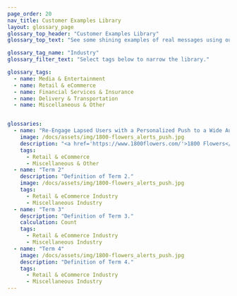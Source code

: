 ```yaml
---
page_order: 20
nav_title: Customer Examples Library
layout: glossary_page
glossary_top_header: "Customer Examples Library"
glossary_top_text: "See some shining examples of real messages using our Campaigns and Canvas tools!"

glossary_tag_name: "Industry"
glossary_filter_text: "Select tags below to narrow the library."

glossary_tags:
  - name: Media & Entertainment
  - name: Retail & eCommerce
  - name: Financial Services & Insurance
  - name: Delivery & Transportation
  - name: Miscellaneous & Other


glossaries:
  - name: "Re-Engage Lapsed Users with a Personalized Push to a Wide Audience"
    image: /docs/assets/img/1800-flowers_alerts_push.jpg
    description: "<a href='https://www.1800flowers.com/'>1800 Flowers</a> <br> <br> This push message reminds your user that, after a few weeks of no purchases or between holidays, there are still flowers just waiting to be bought! Who cares who they're for - there is no need for a special occasion! Treat your self. <br> As you can see, this message uses personalization and emojis to really connect with customers."
    tags:
      - Retail & eCommerce
      - Miscellaneous & Other
  - name: "Term 2"
    description: "Definition of Term 2."
    image: /docs/assets/img/1800-flowers_alerts_push.jpg
    tags:
      - Retail & eCommerce Industry
      - Miscellaneous Industry
  - name: "Term 3"
    description: "Definition of Term 3."
    calculation: Count
    tags:
      - Retail & eCommerce Industry
      - Miscellaneous Industry
  - name: "Term 4"
    image: /docs/assets/img/1800-flowers_alerts_push.jpg
    description: "Definition of Term 4."
    tags:
      - Retail & eCommerce Industry
      - Miscellaneous Industry
---
```


